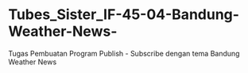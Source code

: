 # Tubes_Sister_IF-45-04-Bandung-Weather-News-
Tugas Pembuatan Program Publish - Subscribe dengan tema Bandung Weather News
